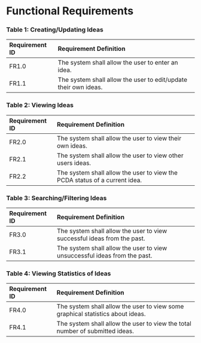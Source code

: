 # Functional Requirements

### Table 1: Creating/Updating Ideas
| Requirement ID     | Requirement Definition     |
| :--- | :--- |
| FR1.0 | The system shall allow the user to enter an idea.   |
| FR1.1 | The system shall allow the user to edit/update their own ideas.   |

### Table 2: Viewing Ideas
| Requirement ID     | Requirement Definition     |
| :--- | :--- |
| FR2.0 | The system shall allow the user to view their own ideas.   |
| FR2.1 | The system shall allow the user to view other users ideas.   |
| FR2.2 | The system shall allow the user to view the PCDA status of a current idea.   |

### Table 3: Searching/Filtering Ideas
| Requirement ID     | Requirement Definition     |
| :--- | :--- |
| FR3.0 | The system shall allow the user to view successful ideas from the past.   |
| FR3.1 | The system shall allow the user to view unsuccessful ideas from the past.   |

### Table 4: Viewing Statistics of Ideas
| Requirement ID     | Requirement Definition     |
| :--- | :--- |
| FR4.0 | The system shall allow the user to view some graphical statistics about ideas.   |
| FR4.1 | The system shall allow the user to view the total number of submitted ideas.   |
